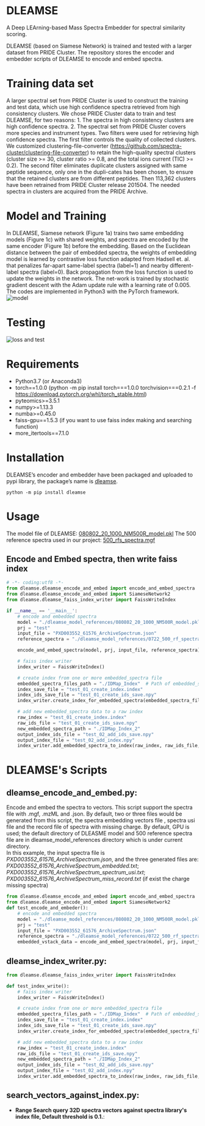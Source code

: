 # DLEAMSE
A Deep LEArning-based Mass Spectra Embedder for spectral similarity scoring. 
  
DLEAMSE (based on Siamese Network) is trained and tested with a larger dataset from PRIDE Cluster. The repository stores the encoder and embedder scripts of DLEAMSE to encode and embed spectra.

# Training data set

A larger spectral set from PRIDE Cluster is used to construct the training and test data, which use high confidence spectra retrieved from high consistency clusters. We chose PRIDE Cluster data to train and test DLEAMSE, for two reasons: 1. The spectra in high consistency clusters are high confidence spectra. 2. The spectral set from PRIDE Cluster covers more species and instrument types. Two filters were used for retrieving high confidence spectra. The first filter controls the quality of collected clusters. We customized clustering-file-converter (https://github.com/spectra-cluster/clustering-file-converter) to retain the high-quality spectral clusters (cluster size >= 30, cluster ratio >= 0.8, and the total ions current (TIC) >= 0.2). The second filter eliminates duplicate clusters assigned with same peptide sequence, only one in the dupli-cates has been chosen, to ensure that the retained clusters are from different peptides. Then 113,362 clusters have been retrained from PRIDE Cluster release 201504. The needed spectra in clusters are acquired from the PRIDE Archive.

# Model and Training

In DLEAMSE, Siamese network (Figure 1a) trains two same embedding models (Figure 1c) with shared weights, and spectra are encoded by the same encoder (Figure 1b) before the embedding. Based on the Euclidean distance between the pair of embedded spectra, the weights of embedding model is learned by contrastive loss function adapted from Hadsell et. al. that penalizes far-apart same-label spectra (label=1) and nearby different-label spectra (label=0). Back propagation from the loss function is used to update the weights in the network. The net-work is trained by stochastic gradient descent with the Adam update rule with a learning rate of 0.005. The codes are implemented in Python3 with the PyTorch framework.
![model](https://github.com/bigbio/DLEAMSE/blob/master/src/DLEAMSE/dleamse_modle_references/model.png)

# Testing
![loss and test](https://github.com/bigbio/DLEAMSE/blob/master/src/DLEAMSE/dleamse_modle_references/loss_and_test.png)

# Requirements

- Python3.7 (or Anaconda3)
- torch==1.0.0 (python -m pip install torch===1.0.0 torchvision===0.2.1 -f https://download.pytorch.org/whl/torch_stable.html)
- pyteomics>=3.5.1
- numpy>=1.13.3
- numba>=0.45.0
- faiss-gpu==1.5.3 (if you want to use faiss index making and searching function)
- more_itertools==7.1.0

# Installation

DLEAMSE’s encoder and embedder have been packaged and uploaded to pypi library, the package’s name is [dleamse](https://pypi.org/project/dleamse/).

`python -m pip install dleamse`

# Usage

The model file of DLEAMSE: [080802_20_1000_NM500R_model.pkl](https://github.com/bigbio/DLEAMSE/tree/master/src/DLEAMSE/siamese_modle_reference)
The 500 reference spectra used in our project: [500_rfs_spectra.mgf](https://github.com/bigbio/DLEAMSE/tree/master/src/DLEAMSE/siamese_modle_reference)

## Encode and Embed spectra, then write faiss index

```python
# -*- coding:utf8 -*-
from dleamse.dleamse_encode_and_embed import encode_and_embed_spectra
from dleamse.dleamse_encode_and_embed import SiameseNetwork2
from dleamse.dleamse_faiss_index_writer import FaissWriteIndex

if __name__ == '__main__':
    # encode and embedded spectra
    model = "./dleamse_model_references/080802_20_1000_NM500R_model.pkl"
    prj = "test"
    input_file = "PXD003552_61576_ArchiveSpectrum.json"
    reference_spectra = "./dleamse_model_references/0722_500_rf_spectra.mgf"

    encode_and_embed_spectra(model, prj, input_file, reference_spectra) # generate ids_usi, encoded_spectra and embedded_spectra data file

    # faiss index writer
    index_writer = FaissWriteIndex()

    # create index from one or more embedded_spectra file
    embedded_spectra_files_path = "./IDMap_Index"  # Path of embedded_spectra files, which is end with "_embedded.txt"
    index_save_file = "test_01_create_index.index"
    index_ids_save_file = "test_01_create_ids_save.npy"
    index_writer.create_index_for_embedded_spectra(embedded_spectra_files_path, index_ids_save_file, index_save_file)

    # add new embedded_spectra data to a raw index
    raw_index = "test_01_create_index.index"
    raw_ids_file = "test_01_create_ids_save.npy"
    new_embedded_spectra_path = "./IDMap_Index_2"
    output_index_ids_file = "test_02_add_ids_save.npy"
    output_index_file = "test_02_add_index.npy"
    index_writer.add_embedded_spectra_to_index(raw_index, raw_ids_file, new_embedded_spectra_path, output_index_ids_file, output_index_file)
```


# DLEAMSE's Scripts

## **dleamse_encode_and_embed.py**:

Encode and embed the spectra to vectors. This script support the spectra file with .mgf, .mzML and .json. By default, two or three files would be generated from this script, the spectra embedding vectors file , spectra usi file and the record file of spectra with missing charge. By default, GPU is used; the default directory of DLEASME model and 500 reference spectra file are in dleamse_model_references directory which is under current directory.<br>
In this example, the input spectra file is *PXD003552_61576_ArchiveSpectrum.json*, and the three generated files are: *PXD003552_61576_ArchiveSpectrum_embedded.txt*; *PXD003552_61576_ArchiveSpectrum_spectrum_usi.txt*; *PXD003552_61576_ArchiveSpectrum_miss_record.txt* (if exist the charge missing spectra) <br>
```python
from dleamse.dleamse_encode_and_embed import encode_and_embed_spectra
from dleamse.dleamse_encode_and_embed import SiameseNetwork2
def test_encode_and_embeder():
    # encode and embedded spectra
    model = "./dleamse_model_references/080802_20_1000_NM500R_model.pkl"
    prj = "test"
    input_file = "PXD003552_61576_ArchiveSpectrum.json"
    reference_spectra = "./dleamse_model_references/0722_500_rf_spectra.mgf"
    embedded_vstack_data = encode_and_embed_spectra(model, prj, input_file, reference_spectra)

```

## **dleamse_index_writer.py**:

```python
from dleamse.dleamse_faiss_index_writer import FaissWriteIndex

def test_index_write():
    # faiss index writer
    index_writer = FaissWriteIndex()

    # create index from one or more embedded_spectra file
    embedded_spectra_files_path = "./IDMap_Index"  # Path of embedded_spectra files, which is end with "_embedded.txt"
    index_save_file = "test_01_create_index.index"
    index_ids_save_file = "test_01_create_ids_save.npy"
    index_writer.create_index_for_embedded_spectra(embedded_spectra_files_path, index_ids_save_file, index_save_file)

    # add new embedded_spectra data to a raw index
    raw_index = "test_01_create_index.index"
    raw_ids_file = "test_01_create_ids_save.npy"
    new_embedded_spectra_path = "./IDMap_Index_2"
    output_index_ids_file = "test_02_add_ids_save.npy"
    output_index_file = "test_02_add_index.npy"
    index_writer.add_embedded_spectra_to_index(raw_index, raw_ids_file, new_embedded_spectra_path, output_index_ids_file, output_index_file)

```

## **search_vectors_against_index.py**:
* **Range Search query 32D spectra vectors against spectra library's index file, Default threshold is 0.1.**:<br>
